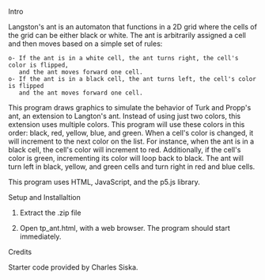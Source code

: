 Intro

  Langston's ant is an automaton that functions in a 2D grid where the cells of the grid can 
  be either black or white. The ant is arbitrarily assigned a cell and then moves based
  on a simple set of rules:

    o- If the ant is in a white cell, the ant turns right, the cell's color is flipped,
       and the ant moves forward one cell. 
    o- If the ant is in a black cell, the ant turns left, the cell's color is flipped
       and the ant moves forward one cell. 

  This program draws graphics to simulate the behavior of Turk and Propp's ant,
  an extension to Langton's ant. Instead of using just two colors, this extension uses
  multiple colors. This program will use these colors in this order: black, red, yellow, blue, and green.
  When a cell's color is changed, it will increment to the next color on the list.
  For instance, when the ant is in a black cell, the cell's color will increment to red.
  Additionally, if the cell's color is green, incrementing its color will loop back to black.
  The ant will turn left in black, yellow, and green cells and turn right in red and blue cells.
  
  This program uses HTML, JavaScript, and the p5.js library.

Setup and Installaltion 

  1. Extract the .zip file

  2. Open tp_ant.html, with a web browser.
     The program should start immediately.

Credits

  Starter code provided by Charles Siska.
